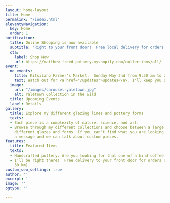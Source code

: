 ```yaml
---
layout: home-layout
title: Home
permalink: "/index.html"
eleventyNavigation:
  key: Home
  order: 1
notification:
  title: Online Shopping is now available
  subtitle: 'Right to your front door!  Free local delivery for orders over $150.  '
  cta:
    label: Shop Now
    url: https://matthew-freed-pottery.myshopify.com/collections/all/
event:
  no_events:
    title: Kitsilano Farmer's Market.  Sunday May 2nd from 9:30 am to 2:30 pm
    text: Watch out for <a href="/updates">updates</a>. I'll keep you posted!
  image:
    url: "/images/carousel-yaletown.jpg"
    alt: Yaletown Collection in the wild
  title: Upcoming Events
  label: Details
gallery:
  title: Explore my different glazing lines and pottery forms
  texts:
  - Each piece is a complexity of nature, science, and art.
  - Browse through my different collections and choose between a large variety of
    different glazes and forms. If you can't find what you are looking for, send me
    a message and we can talk about custom pieces.
features:
  title: Featured Items
  texts:
  - Handcrafted pottery. Are you looking for that one of a kind coffee mug?
  - I'll be right there!  Free delivery to your front door for orders over $150 (within
    30 km).
custom_seo_settings: true
author: ''
excerpt: ''
image: ''
ogtype: ''

---
```

